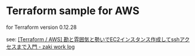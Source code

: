 # Terraform sample for AWS

for Terraform version 0.12.28

see: [[Terraform / AWS] 勘と雰囲気と勢いでEC2インスタンス作成してsshアクセスまで入門 - zaki work log](https://zaki-hmkc.hatenablog.com/entry/2020/06/19/002521)
